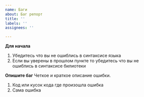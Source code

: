 ```yaml
---
name: Баги
about: Баг репорт
title: ''
labels: ''
assignees: ''

---
```


**Для начала**
1. Убедитесь что вы не ошиблись в синтаксисе языка 
2. Если вы уверены в прошлом пункте то убедитесь что вы не ошиблись в синтаксисе билиотеки 

**Опишите баг**
Четкое и краткое описание ошибки.

1. Код или кусок кода где произошла ошибка 
2. Сама ошибка

